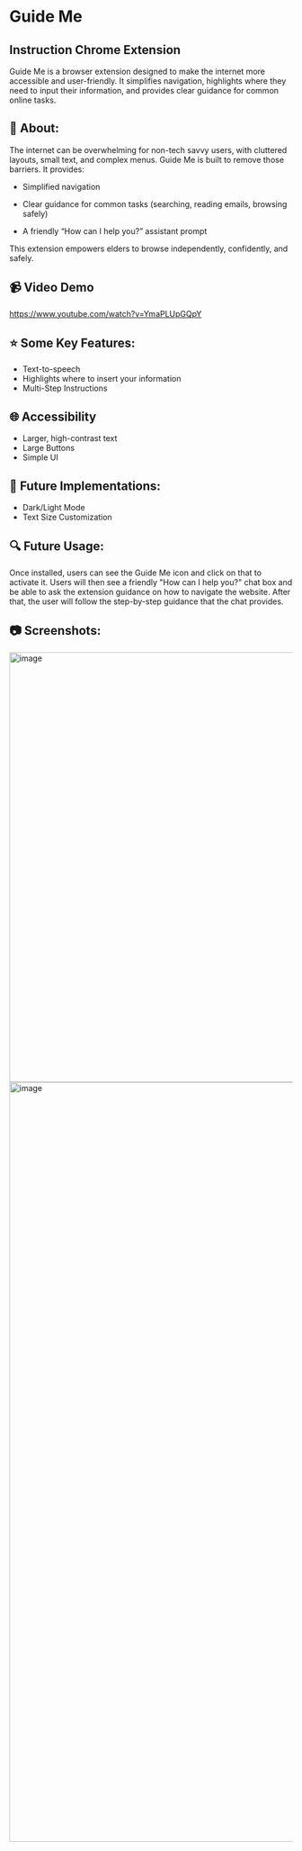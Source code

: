 # Guide Me 
## Instruction Chrome Extension
Guide Me is a browser extension designed to make the internet more accessible and user-friendly. It simplifies navigation, highlights where they need to input their information, and provides clear guidance for common online tasks.

## 🌱 About:
The internet can be overwhelming for non-tech savvy users, with cluttered layouts, small text, and complex menus. Guide Me is built to remove those barriers.
It provides:

- Simplified navigation

- Clear guidance for common tasks (searching, reading emails, browsing safely)

- A friendly “How can I help you?” assistant prompt

This extension empowers elders to browse independently, confidently, and safely.

## 📹 Video Demo
https://www.youtube.com/watch?v=YmaPLUpGQpY

## ⭐️ Some Key Features: 
- Text-to-speech
- Highlights where to insert your information
- Multi-Step Instructions 

## 🌐 Accessibility
- Larger, high-contrast text
- Large Buttons
- Simple UI
 
## 💭 Future Implementations: 
- Dark/Light Mode
- Text Size Customization

## 🔍 Future Usage: 
Once installed, users can see the Guide Me icon and click on that to activate it. Users will then see a friendly "How can I help you?" chat box and be able to ask the extension guidance on how to navigate the website. After that, the user will follow the step-by-step guidance that the chat provides.

## 📷 Screenshots:

<img width="1600" height="764" alt="image" src="https://github.com/user-attachments/assets/aba8780d-be36-4cc7-bea0-cfbf4a8aa8ed" />
<img width="740" height="1350" alt="image" src="https://github.com/user-attachments/assets/b2e8bf87-8f8e-40ce-b08f-cbaeb2c19e8f" />


